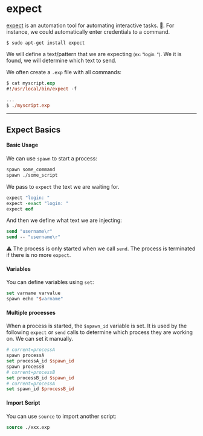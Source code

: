 # expect

<div class="row row-cols-lg-2"><div>

[expect](https://linux.die.net/man/1/expect) is an automation tool for automating interactive tasks. 🤖. For instance, we could automatically enter credentials to a command.

```shell!
$ sudo apt-get install expect
```

We will define a text/pattern that we are expecting <small>(ex: "login: ")</small>. We it is found, we will determine which text to send.
</div><div>

We often create a `.exp` file with all commands:

```ps
$ cat myscript.exp
#!/usr/local/bin/expect -f

...
$ ./myscript.exp
```
</div></div>

<hr class="sep-both">

## Expect Basics

<div class="row row-cols-lg-2"><div>

#### Basic Usage

We can use `spawn` to start a process:

```tcl
spawn some_command
spawn ./some_script
```

We pass to `expect` the text we are waiting for. 

```tcl
expect "login: "
expect -exact "login: "
expect eof
```

And then we define what text we are injecting:

```tcl
send "username\r"
send -- "username\r"
```

⚠️ The process is only started when we call `send`. The process is terminated if there is no more `expect`.
</div><div>

#### Variables

You can define variables using `set`:

```tcl
set varname varvalue
spawn echo "$varname"
```

#### Multiple processes

When a process is started, the `$spawn_id` variable is set. It is used by the following `expect` or `send` calls to determine which process they are working on. We can set it manually.

```tcl
# current=processA
spawn processA            
set processA_id $spawn_id
spawn processB
# current=processB
set processB_id $spawn_id
# current=processA
set spawn_id $processB_id
```

#### Import Script

You can use `source` to import another script:

```tcl
source ./xxx.exp
```
</div></div>